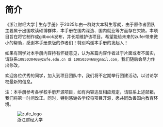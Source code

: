 # 简介

《浙江财经大学 | 生存手册》于2025年由一群财大本科生写就，由于原作者团队主要属于出国攻读硕博群体，本手册在国内深造、国内就业等方面存在欠缺。本项目旨在将它制作成gitbook发布，并长期维护该项目，希望能给未来的zufer带来微小的帮助，感谢本手册原版的作者们！特别鸣谢本手册的发起人！

如果有同学对本手册内容持有怀疑意见，认为某篇内容作者过于片面或者不属实，请联系`1085030468@zufe.edu.cn 或 1085030468@gmail.com`，我们随后会尽力作出修改。

欢迎各位优秀的同学，加入到项目团队中，我们将不定期举行团建活动，以讨论学校最新的信息。

注：本手册参考各学校手册开源项目，如有内容违反相应规定，请联系上述邮箱，我们将第一时间改正。同时，特别感谢各学校将项目开源，愿共同改善国内教育环境。



<figure>
    <img width=auto; src="https://www.zufe.edu.cn/__local/A/78/9C/A90ADCB9A8EC37167136E052A4C_9FDE930E_11609.jpg" alt="zufe_logo">
    <figcaption>浙江财经大学</figcaption>
</figure>

